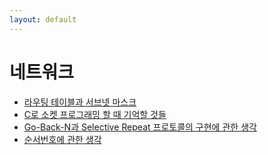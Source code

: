 ```yaml
---
layout: default
---
```


# 네트워크

* [라우팅 테이블과 서브넷 마스크](./2023/10/10/routing-table-and-subnet-mask.html)
* [C로 소켓 프로그래밍 할 때 기억할 것들](./2023/10/07/c-socket-programming-cheatsheet.html)
* [Go-Back-N과 Selective Repeat 프로토콜의 구현에 관한 생각](./2023/09/26/on-gbn-sr-implementation.html)
* [순서번호에 관한 생각](./2023/09/22/on-sequence-number.html)
